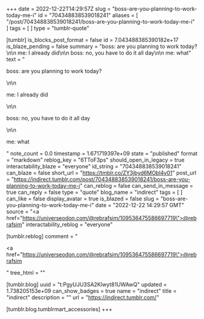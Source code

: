 +++
date = 2022-12-22T14:29:57Z
slug = "boss-are-you-planning-to-work-today-me-i"
id = "704348838539018241"
aliases = [ "/post/704348838539018241/boss-are-you-planning-to-work-today-me-i" ]
tags = [ ]
type = "tumblr-quote"

[tumblr]
is_blocks_post_format = false
id = 7.043488385390182e+17
is_blaze_pending = false
summary = "boss: are you planning to work today?\n\n me: I already did\n\n boss: no, you have to do it all day\n\n me: what"
text = "<p>boss: are you planning to work today?</p>\n\n<p>me: I already did</p>\n\n<p>boss: no, you have to do it all day</p>\n\n<p>me: what</p>"
note_count = 0.0
timestamp = 1.671719397e+09
state = "published"
format = "markdown"
reblog_key = "6TToF3ps"
should_open_in_legacy = true
interactability_blaze = "everyone"
id_string = "704348838539018241"
can_blaze = false
short_url = "https://tmblr.co/ZY3jbyd6MObl4y01"
post_url = "https://indirect.tumblr.com/post/704348838539018241/boss-are-you-planning-to-work-today-me-i"
can_reblog = false
can_send_in_message = true
can_reply = false
type = "quote"
blog_name = "indirect"
tags = [ ]
can_like = false
display_avatar = true
is_blazed = false
slug = "boss-are-you-planning-to-work-today-me-i"
date = "2022-12-22 14:29:57 GMT"
source = "<a href=\"https://universeodon.com/@rebrafsim/109536475586697719\">@rebrafsim</a>"
interactability_reblog = "everyone"

[tumblr.reblog]
comment = "<p><a href=\"https://universeodon.com/@rebrafsim/109536475586697719\">@rebrafsim</a></p>"
tree_html = ""

[tumblr.blog]
uuid = "t:PgyUJU3SA2Klwyt81UWAwQ"
updated = 1.738205153e+09
can_show_badges = true
name = "indirect"
title = "indirect"
description = ""
url = "https://indirect.tumblr.com/"

[tumblr.blog.tumblrmart_accessories]
+++
